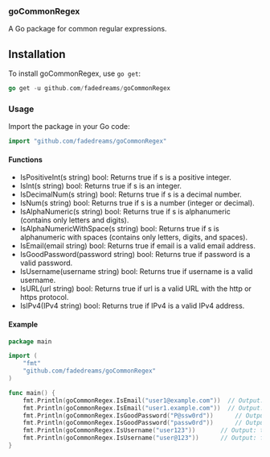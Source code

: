 ### goCommonRegex
A Go package for common regular expressions.

## Installation
To install goCommonRegex, use `go get`:
```go
go get -u github.com/fadedreams/goCommonRegex 
```

### Usage
Import the package in your Go code:
```go
import "github.com/fadedreams/goCommonRegex"
```


#### Functions

- IsPositiveInt(s string) bool: Returns true if s is a positive integer.
- IsInt(s string) bool: Returns true if s is an integer.
- IsDecimalNum(s string) bool: Returns true if s is a decimal number.
- IsNum(s string) bool: Returns true if s is a number (integer or decimal).
- IsAlphaNumeric(s string) bool: Returns true if s is alphanumeric (contains only letters and digits).
- IsAlphaNumericWithSpace(s string) bool: Returns true if s is alphanumeric with spaces (contains only letters, digits, and spaces).
- IsEmail(email string) bool: Returns true if email is a valid email address.
- IsGoodPassword(password string) bool: Returns true if password is a valid password.
- IsUsername(username string) bool: Returns true if username is a valid username.
- IsURL(url string) bool: Returns true if url is a valid URL with the http or https protocol.
- IsIPv4(IPv4 string) bool: Returns true if IPv4 is a valid IPv4 address.

#### Example

```go
package main

import (
	"fmt"
	"github.com/fadedreams/goCommonRegex"
)

func main() {
	fmt.Println(goCommonRegex.IsEmail("user1@example.com"))  // Output: true
	fmt.Println(goCommonRegex.IsEmail("user1.example.com"))  // Output: false
	fmt.Println(goCommonRegex.IsGoodPassword("P@ssw0rd"))      // Output: true
	fmt.Println(goCommonRegex.IsGoodPassword("passw0rd"))      // Output: false
	fmt.Println(goCommonRegex.IsUsername("user123"))       // Output: true
	fmt.Println(goCommonRegex.IsUsername("user@123"))      // Output: false
}
```
